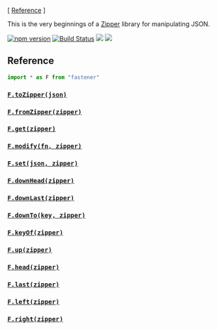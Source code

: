 [ [Reference](#reference) ]

This is the very beginnings of a
[Zipper](https://www.st.cs.uni-saarland.de/edu/seminare/2005/advanced-fp/docs/huet-zipper.pdf)
library for manipulating JSON.

[![npm version](https://badge.fury.io/js/fastener.svg)](http://badge.fury.io/js/fastener) [![Build Status](https://travis-ci.org/polytypic/fastener.svg?branch=master)](https://travis-ci.org/polytypic/fastener) [![](https://david-dm.org/polytypic/fastener.svg)](https://david-dm.org/polytypic/fastener) [![](https://david-dm.org/polytypic/fastener/dev-status.svg)](https://david-dm.org/polytypic/fastener#info=devDependencies)

## Reference

```js
import * as F from "fastener"
```

### <a name="toZipper"></a>[`F.toZipper(json)`](#toZipper "toZipper :: JSON -> Zipper")
### <a name="fromZipper"></a>[`F.fromZipper(zipper)`](#fromZipper "fromZipper :: Zipper -> JSON")

### <a name="get"></a>[`F.get(zipper)`](#get "get :: Zipper -> JSON")
### <a name="modify"></a>[`F.modify(fn, zipper)`](#modify "modify :: (JSON -> JSON) -> Zipper -> Zipper")
### <a name="set"></a>[`F.set(json, zipper)`](#set "set :: JSON -> Zipper -> Zipper")

### <a name="downHead"></a>[`F.downHead(zipper)`](#downHead "downHead :: Zipper -> Maybe Zipper")
### <a name="downLast"></a>[`F.downLast(zipper)`](#downLast "downLast :: Zipper -> Maybe Zipper")
### <a name="downTo"></a>[`F.downTo(key, zipper)`](#downTo "downTo :: (String|Number) -> Zipper -> Maybe Zipper")
### <a name="keyOf"></a>[`F.keyOf(zipper)`](#keyOf "keyOf :: Zipper -> Maybe (String|Number)")
### <a name="up"></a>[`F.up(zipper)`](#up "up :: Zipper -> Maybe Zipper")

### <a name="head"></a>[`F.head(zipper)`](#head "head :: Zipper -> Maybe Zipper")
### <a name="last"></a>[`F.last(zipper)`](#last "last :: Zipper -> Maybe Zipper")
### <a name="left"></a>[`F.left(zipper)`](#left "left :: Zipper -> Maybe Zipper")
### <a name="right"></a>[`F.right(zipper)`](#right "right :: Zipper -> Maybe Zipper")
